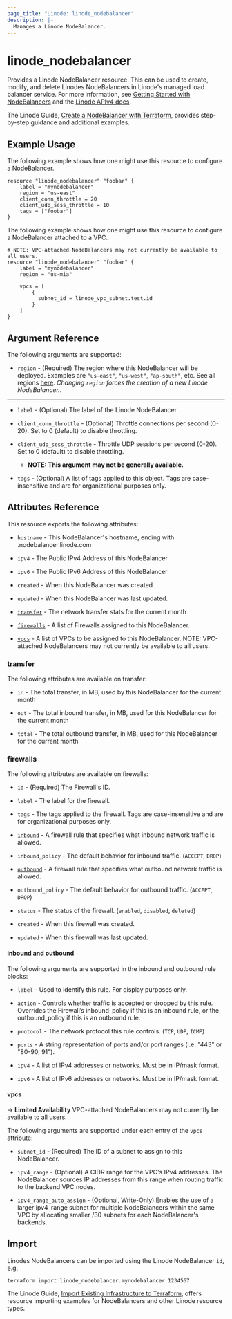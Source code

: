 ```yaml
---
page_title: "Linode: linode_nodebalancer"
description: |-
  Manages a Linode NodeBalancer.
---
```


# linode\_nodebalancer

Provides a Linode NodeBalancer resource.  This can be used to create, modify, and delete Linodes NodeBalancers in Linode's managed load balancer service.
For more information, see [Getting Started with NodeBalancers](https://www.linode.com/docs/platform/nodebalancer/getting-started-with-nodebalancers/) and the [Linode APIv4 docs](https://techdocs.akamai.com/linode-api/reference/post-node-balancer).

The Linode Guide, [Create a NodeBalancer with Terraform](https://www.linode.com/docs/applications/configuration-management/create-a-nodebalancer-with-terraform/), provides step-by-step guidance and additional examples.

## Example Usage

The following example shows how one might use this resource to configure a NodeBalancer.

```hcl
resource "linode_nodebalancer" "foobar" {
    label = "mynodebalancer"
    region = "us-east"
    client_conn_throttle = 20
    client_udp_sess_throttle = 10
    tags = ["foobar"]
}
```

The following example shows how one might use this resource to configure a NodeBalancer attached to a VPC.

```hcl
# NOTE: VPC-attached NodeBalancers may not currently be available to all users.
resource "linode_nodebalancer" "foobar" {
    label = "mynodebalancer"
    region = "us-mia"

    vpcs = [
        {
          subnet_id = linode_vpc_subnet.test.id
        }
    ]
}
```

## Argument Reference

The following arguments are supported:

* `region` - (Required) The region where this NodeBalancer will be deployed.  Examples are `"us-east"`, `"us-west"`, `"ap-south"`, etc. See all regions [here](https://api.linode.com/v4/regions).  *Changing `region` forces the creation of a new Linode NodeBalancer.*.

- - -

* `label` - (Optional) The label of the Linode NodeBalancer

* `client_conn_throttle` - (Optional) Throttle connections per second (0-20). Set to 0 (default) to disable throttling.

* `client_udp_sess_throttle` - Throttle UDP sessions per second (0-20). Set to 0 (default) to disable throttling.

  * **NOTE: This argument may not be generally available.**

* `tags` - (Optional) A list of tags applied to this object. Tags are case-insensitive and are for organizational purposes only.

## Attributes Reference

This resource exports the following attributes:

* `hostname` - This NodeBalancer's hostname, ending with .nodebalancer.linode.com

* `ipv4` - The Public IPv4 Address of this NodeBalancer

* `ipv6` - The Public IPv6 Address of this NodeBalancer

* `created` - When this NodeBalancer was created

* `updated` - When this NodeBalancer was last updated.

* [`transfer`](#transfer) - The network transfer stats for the current month

* [`firewalls`](#firewalls) - A list of Firewalls assigned to this NodeBalancer.

* [`vpcs`](#vpcs) - A list of VPCs to be assigned to this NodeBalancer. NOTE: VPC-attached NodeBalancers may not currently be available to all users.

### transfer

The following attributes are available on transfer:

* `in` - The total transfer, in MB, used by this NodeBalancer for the current month

* `out` - The total inbound transfer, in MB, used for this NodeBalancer for the current month

* `total` - The total outbound transfer, in MB, used for this NodeBalancer for the current month

### firewalls

The following attributes are available on firewalls:

* `id` - (Required) The Firewall's ID.

* `label` - The label for the firewall.

* `tags` - The tags applied to the firewall. Tags are case-insensitive and are for organizational purposes only.

* [`inbound`](#inbound-and-outbound) - A firewall rule that specifies what inbound network traffic is allowed.

* `inbound_policy` - The default behavior for inbound traffic. (`ACCEPT`, `DROP`)

* [`outbound`](#inbound-and-outbound) - A firewall rule that specifies what outbound network traffic is allowed.

* `outbound_policy` - The default behavior for outbound traffic. (`ACCEPT`, `DROP`)

* `status` - The status of the firewall. (`enabled`, `disabled`, `deleted`)

* `created` - When this firewall was created.

* `updated` - When this firewall was last updated.

#### inbound and outbound

The following arguments are supported in the inbound and outbound rule blocks:

* `label` - Used to identify this rule. For display purposes only.

* `action` - Controls whether traffic is accepted or dropped by this rule. Overrides the Firewall’s inbound_policy if this is an inbound rule, or the outbound_policy if this is an outbound rule.

* `protocol` - The network protocol this rule controls. (`TCP`, `UDP`, `ICMP`)

* `ports` - A string representation of ports and/or port ranges (i.e. "443" or "80-90, 91").

* `ipv4` - A list of IPv4 addresses or networks. Must be in IP/mask format.

* `ipv6` - A list of IPv6 addresses or networks. Must be in IP/mask format.

#### vpcs

-> **Limited Availability** VPC-attached NodeBalancers may not currently be available to all users.

The following arguments are supported under each entry of the `vpcs` attribute:

* `subnet_id` - (Required) The ID of a subnet to assign to this NodeBalancer.

* `ipv4_range` - (Optional) A CIDR range for the VPC's IPv4 addresses. The NodeBalancer sources IP addresses from this range when routing traffic to the backend VPC nodes.

* `ipv4_range_auto_assign` - (Optional, Write-Only) Enables the use of a larger ipv4_range subnet for multiple NodeBalancers within the same VPC by allocating smaller /30 subnets for each NodeBalancer's backends.

## Import

Linodes NodeBalancers can be imported using the Linode NodeBalancer `id`, e.g.

```sh
terraform import linode_nodebalancer.mynodebalancer 1234567
```

The Linode Guide, [Import Existing Infrastructure to Terraform](https://www.linode.com/docs/applications/configuration-management/import-existing-infrastructure-to-terraform/), offers resource importing examples for NodeBalancers and other Linode resource types.
